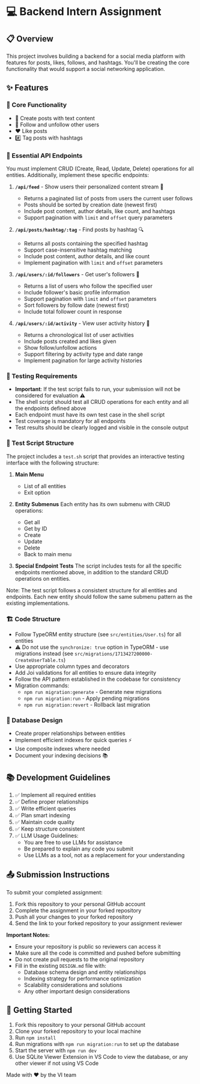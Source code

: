 # 💻 Backend Intern Assignment

## 📋 Overview

This project involves building a backend for a social media platform with features for posts, likes, follows, and hashtags. You'll be creating the core functionality that would support a social networking application.

## ✨ Features

### 🎯 Core Functionality

- 📝 Create posts with text content
- 👥 Follow and unfollow other users
- ❤️ Like posts
- #️⃣ Tag posts with hashtags

### 🔌 Essential API Endpoints

You must implement CRUD (Create, Read, Update, Delete) operations for all entities. Additionally, implement these specific endpoints:

1. **`/api/feed`** - Show users their personalized content stream 🌊

   - Returns a paginated list of posts from users the current user follows
   - Posts should be sorted by creation date (newest first)
   - Include post content, author details, like count, and hashtags
   - Support pagination with `limit` and `offset` query parameters

2. **`/api/posts/hashtag/:tag`** - Find posts by hashtag 🔍

   - Returns all posts containing the specified hashtag
   - Support case-insensitive hashtag matching
   - Include post content, author details, and like count
   - Implement pagination with `limit` and `offset` parameters

3. **`/api/users/:id/followers`** - Get user's followers 👥

   - Returns a list of users who follow the specified user
   - Include follower's basic profile information
   - Support pagination with `limit` and `offset` parameters
   - Sort followers by follow date (newest first)
   - Include total follower count in response

4. **`/api/users/:id/activity`** - View user activity history 📜

   - Returns a chronological list of user activities
   - Include posts created and likes given
   - Show follow/unfollow actions
   - Support filtering by activity type and date range
   - Implement pagination for large activity histories

### 🧪 Testing Requirements

- **Important**: If the test script fails to run, your submission will not be considered for evaluation ⚠️
- The shell script should test all CRUD operations for each entity and all the endpoints defined above
- Each endpoint must have its own test case in the shell script
- Test coverage is mandatory for all endpoints
- Test results should be clearly logged and visible in the console output

### 📝 Test Script Structure

The project includes a `test.sh` script that provides an interactive testing interface with the following structure:

1. **Main Menu**

   - List of all entities
   - Exit option

2. **Entity Submenus**
   Each entity has its own submenu with CRUD operations:

   - Get all
   - Get by ID
   - Create
   - Update
   - Delete
   - Back to main menu

3. **Special Endpoint Tests**
   The script includes tests for all the specific endpoints mentioned above, in addition to the standard CRUD operations on entities.

Note: The test script follows a consistent structure for all entities and endpoints. Each new entity should follow the same submenu pattern as the existing implementations.

### 🏗️ Code Structure

- Follow TypeORM entity structure (see `src/entities/User.ts`) for all entities
- ⚠️ Do not use the `synchronize: true` option in TypeORM - use migrations instead (see `src/migrations/1713427200000-CreateUserTable.ts`)
- Use appropriate column types and decorators
- Add Joi validations for all entities to ensure data integrity
- Follow the API pattern established in the codebase for consistency
- Migration commands:
  - `npm run migration:generate` - Generate new migrations
  - `npm run migration:run` - Apply pending migrations
  - `npm run migration:revert` - Rollback last migration

### 💾 Database Design

- Create proper relationships between entities
- Implement efficient indexes for quick queries ⚡
- Use composite indexes where needed
- Document your indexing decisions 📚

## 📚 Development Guidelines

1. ✅ Implement all required entities
2. ✅ Define proper relationships
3. ✅ Write efficient queries
4. ✅ Plan smart indexing
5. ✅ Maintain code quality
6. ✅ Keep structure consistent
7. ✅ LLM Usage Guidelines:
   - You are free to use LLMs for assistance
   - Be prepared to explain any code you submit
   - Use LLMs as a tool, not as a replacement for your understanding

## 📤 Submission Instructions

To submit your completed assignment:

1. Fork this repository to your personal GitHub account
2. Complete the assignment in your forked repository
3. Push all your changes to your forked repository
4. Send the link to your forked repository to your assignment reviewer

**Important Notes:**

- Ensure your repository is public so reviewers can access it
- Make sure all the code is committed and pushed before submitting
- Do not create pull requests to the original repository
- Fill in the existing `DESIGN.md` file with:
  - Database schema design and entity relationships
  - Indexing strategy for performance optimization
  - Scalability considerations and solutions
  - Any other important design considerations

## 🚀 Getting Started

1. Fork this repository to your personal GitHub account
2. Clone your forked repository to your local machine
3. Run `npm install`
4. Run migrations with `npm run migration:run` to set up the database
5. Start the server with `npm run dev`
6. Use SQLite Viewer Extension in VS Code to view the database, or any other viewer if not using VS Code

Made with ❤️ by the VI team
